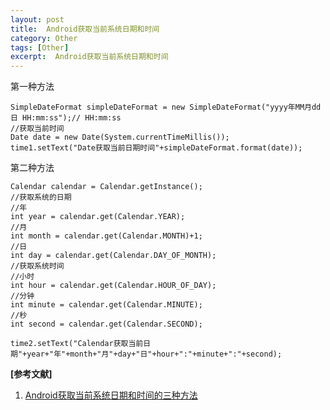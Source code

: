 ```yaml
---
layout: post
title:  Android获取当前系统日期和时间
category: Other
tags: [Other]
excerpt:  Android获取当前系统日期和时间
---
```

	
第一种方法

	SimpleDateFormat simpleDateFormat = new SimpleDateFormat("yyyy年MM月dd日 HH:mm:ss");// HH:mm:ss
	//获取当前时间
	Date date = new Date(System.currentTimeMillis());
	time1.setText("Date获取当前日期时间"+simpleDateFormat.format(date));

第二种方法

	Calendar calendar = Calendar.getInstance();
	//获取系统的日期
	//年
	int year = calendar.get(Calendar.YEAR);
	//月
	int month = calendar.get(Calendar.MONTH)+1;
	//日
	int day = calendar.get(Calendar.DAY_OF_MONTH);
	//获取系统时间
	//小时
	int hour = calendar.get(Calendar.HOUR_OF_DAY);
	//分钟
	int minute = calendar.get(Calendar.MINUTE);
	//秒
	int second = calendar.get(Calendar.SECOND);
	 
	time2.setText("Calendar获取当前日期"+year+"年"+month+"月"+day+"日"+hour+":"+minute+":"+second);

**[参考文献]**

1. [Android获取当前系统日期和时间的三种方法](https://blog.csdn.net/mp624183768/article/details/81060052 "Android获取当前系统日期和时间的三种方法")



